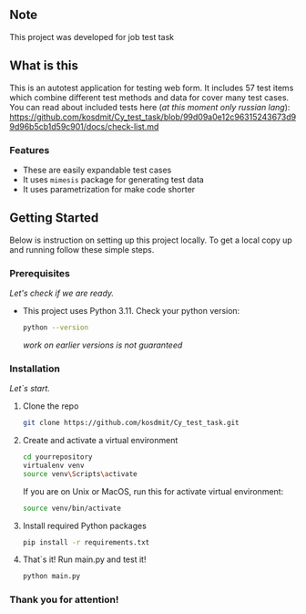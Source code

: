 ## Note
This project was developed for job test task

## What is this
This is an autotest application for testing web form. 
It includes 57 test items which combine different test methods and data for cover many test cases.
You can read about included tests here (*at this moment only russian lang*): https://github.com/kosdmit/Cy_test_task/blob/99d09a0e12c96315243673d99d96b5cb1d59c901/docs/check-list.md

### Features
- These are easily expandable test cases
- It uses `mimesis` package for generating test data
- It uses parametrization for make code shorter

## Getting Started

Below is instruction on setting up this project locally.
To get a local copy up and running follow these simple steps.

### Prerequisites
_Let's check if we are ready._

* This project uses Python 3.11. Check your python version:
  ```sh
  python --version
  ```
  *work on earlier versions is not guaranteed*

### Installation

_Let`s start._

1. Clone the repo
   ```sh
   git clone https://github.com/kosdmit/Cy_test_task.git
   ```
2. Create and activate a virtual environment
   ```sh
   cd yourrepository
   virtualenv venv
   source venv\Scripts\activate
   ```
   If you are on Unix or MacOS, run this for activate virtual environment:  
   ```sh
   source venv/bin/activate
   ```

3. Install required Python packages
   ```sh
   pip install -r requirements.txt
   ```
   
4. That`s it! Run main.py and test it!
   ```sh
   python main.py
   ```
   
### Thank you for attention!
